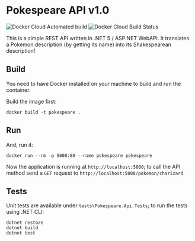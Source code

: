 # Pokespeare API v1.0
![Docker Cloud Automated build](https://img.shields.io/docker/cloud/automated/mahdit/pokespeare)
![Docker Cloud Build Status](https://img.shields.io/docker/cloud/build/mahdit/pokespeare)

This is a simple REST API written in .NET 5 / ASP.NET WebAPI. It translates a Pokemon description (by getting its name) into its Shakespearean description! 

## Build
You need to have Docker installed on your machine to build and run the container.

Build the image first:
```docker
docker build -t pokespeare .
```

## Run
And, run it:
```docker
docker run --rm -p 5000:80 --name pokespeare pokespeare
```

Now the application is running at `http://localhost:5000`; to call the API method send a `GET` request to `http://localhost:5000/pokemon/charizard`

## Tests
Unit tests are available under `tests\Pokespeare.Api.Tests`; to run the tests using .NET CLI:
```
dotnet restore
dotnet build
dotnet test
```